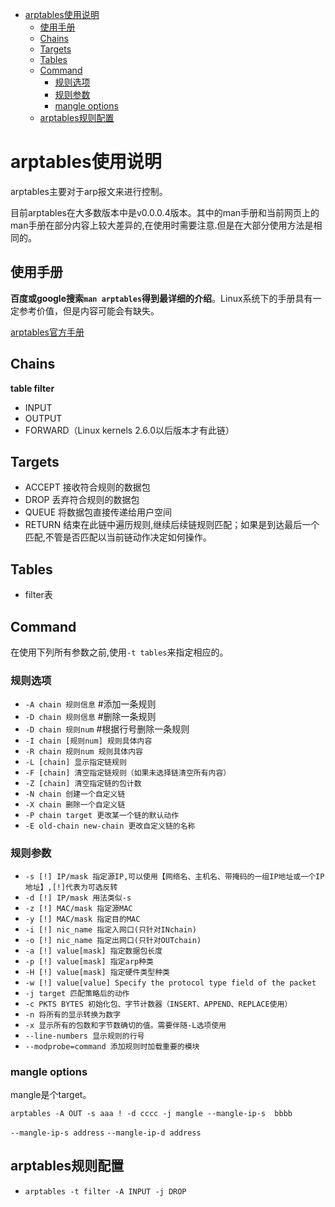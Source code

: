 <!-- TOC -->

- [arptables使用说明](#arptables使用说明)
  - [使用手册](#使用手册)
  - [Chains](#chains)
  - [Targets](#targets)
  - [Tables](#tables)
  - [Command](#command)
    - [规则选项](#规则选项)
    - [规则参数](#规则参数)
    - [mangle options](#mangle-options)
  - [arptables规则配置](#arptables规则配置)

<!-- /TOC -->

# arptables使用说明

arptables主要对于arp报文来进行控制。

目前arptables在大多数版本中是v0.0.0.4版本。其中的man手册和当前网页上的man手册在部分内容上较大差异的,在使用时需要注意.但是在大部分使用方法是相同的。

## 使用手册
**百度或google搜索`man arptables`得到最详细的介绍**。Linux系统下的手册具有一定参考价值，但是内容可能会有缺失。

[arptables官方手册](https://linux.die.net/man/8/arptables)

## Chains
**table filter**

- INPUT
- OUTPUT
- FORWARD（Linux kernels 2.6.0以后版本才有此链）

## Targets
- ACCEPT 接收符合规则的数据包
- DROP 丢弃符合规则的数据包
- QUEUE 将数据包直接传递给用户空间
- RETURN 结束在此链中遍历规则,继续后续链规则匹配；如果是到达最后一个匹配,不管是否匹配以当前链动作决定如何操作。

## Tables
- filter表
 
## Command
在使用下列所有参数之前,使用`-t tables`来指定相应的。

### 规则选项

- `-A chain 规则信息` #添加一条规则
- `-D chain 规则信息` #删除一条规则
- `-D chain 规则num` #根据行号删除一条规则
- `-I chain [规则num] 规则具体内容`
- `-R chain 规则num 规则具体内容`
- `-L [chain] 显示指定链规则`
- `-F [chain] 清空指定链规则（如果未选择链清空所有内容）`
- `-Z [chain] 清空指定链的包计数`
- `-N chain 创建一个自定义链`
- `-X chain 删除一个自定义链`
- `-P chain target 更改某一个链的默认动作`
- `-E old-chain new-chain 更改自定义链的名称`

### 规则参数

- `-s [!] IP/mask 指定源IP,可以使用【网络名、主机名、带掩码的一组IP地址或一个IP地址】,[!]代表为可选反转`
- `-d [!] IP/mask 用法类似-s`
- `-z [!] MAC/mask 指定源MAC`
- `-y [!] MAC/mask 指定目的MAC`
- `-i [!] nic_name 指定入网口(只针对INchain)`
- `-o [!] nic_name 指定出网口(只针对OUTchain)`
- `-a [!] value[mask] 指定数据包长度`
- `-p [!] value[mask] 指定arp种类`
- `-H [!] value[mask] 指定硬件类型种类`
- `-w [!] value[value] Specify the protocol type field of the packet`
- `-j target 匹配策略后的动作`
- `-c PKTS BYTES 初始化包、字节计数器（INSERT、APPEND、REPLACE使用）`
- `-n 将所有的显示转换为数字`
- `-x 显示所有的包数和字节数确切的值。需要伴随-L选项使用`
- `--line-numbers 显示规则的行号`
- `--modprobe=command 添加规则时加载重要的模块`

### mangle options
mangle是个target。

`arptables -A OUT -s aaa ! -d cccc -j mangle --mangle-ip-s  bbbb`

`--mangle-ip-s address`
`--mangle-ip-d address`


## arptables规则配置
- `arptables -t filter -A INPUT -j DROP`

